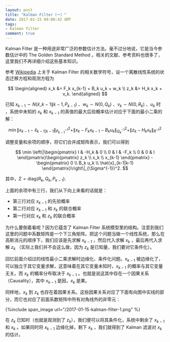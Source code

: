 ```yaml
---
layout: post
title: "Kalman Filter（一）"
date: 2017-01-15 09:00:42 GMT
tags:
- Kalman filter
comment: true
---
```


Kalman Filter 是一种用途非常广泛的参数估计方法。毫不过分地说，它是当今参数估计中的 The Golden Standard Method 。相关的文献、参考资料也很多了，这里我们不再详细介绍这些基本知识。

参考 [Wikipedia](https://en.wikipedia.org/wiki/Kalman_filter) 上关于 Kalman Filter 的相关数学符号，设一个离散线性系统的状态迁移方程和观测方程为

$$
\begin{aligned}
x_k &= F_k x_{k-1} + B_k u_k + w_k \\
z_k &= H_k x_k + v_k.
\end{aligned}
$$

已知 $x_{k-1} \sim N(\hat{x}\_{k-1\|k-1}, P_{k-1})$ 、$w_k \sim N(0, Q_k)$ 、$v_k \sim N(0, R_k)$ 、$u_k$ 时 ，系统中未知的 $x_k$ 和 $x_{k-1}$ 的真值的最大后验概率估计对应于下面的最小二乘的解：

$$
\min \|x_{k-1}-\hat{x}_{k-1|k-1}\|_{P_{k-1}^{-1}}^2+\|x_k - F_k x_{k-1} - B_k u_k\|_{Q_k^{-1}}^2+\|z_k-H_kx_k\|_{R^{-1}}^2
$$

调整变量和余项的顺序，将它们合并成矩阵表示，我们可以得到

$$
\min \left\|\begin{pmatrix}
I & -H_k & 0 \\
0 & I & -F_k \\
0 & 0 & I
\end{pmatrix}\begin{pmatrix}
z_k \\
x_k \\
x_{k-1}
\end{pmatrix} - \begin{pmatrix}
0 \\
B_k u_k \\
\hat{x}_{k-1|k-1}
\end{pmatrix}\right\|_{\Sigma^{-1}}^2.
$$

其中，$\Sigma = \mathrm{diag}(R_k, Q_k, P_{k-1})$.

上面的余项中有三行，我们从下向上来看的话就是：

- 第三行对应 $x_{k-1}$ 的先验概率
- 第二行对应 $x_{k-1}$ 和 $x_k$ 的联合概率
- 第一行对应 $x_k$ 和 $z_k$ 的联合概率

为什么要倒着看呢？因为它蕴含了 Kalman Filter 系统模型里的结构。注意到我们这里的问题中系数矩阵是一个下三角矩阵。把这个问题当做一个线性系统，那么在高斯消元的顺序下，我们应该是先求解 $x_{k-1}$ ，然后代入求解 $x_k$ ，最后再代入求解 $z_k$ （实际上我们并不会这么做，因为 $z_k$ 是已知量，我们要对它条件化）。

回忆前面介绍过的线性最小二乘求解时边缘化、条件化问题。$x_{k-1}$ 被边缘化了，可以独立于其它变量求解，这意味着在其它变量未知时，$x_{k-1}$ 的概率与其它变量无关。而 $x_k$ 的概率分布取决于 $x_{k-1}$ 。也就是说这其中存在一个因果关系（Causality），其中 $x_{k-1}$ 是因，$x_k$ 是果。

同样地，$x_k$ 到 $z_k$ 也存在着因果关系。这些因果关系对应了下面有向图中实线的部分，而它也对应了前面系数矩阵中所有对角线外的非零元：

{%include span_image url="/2017-01-15-kalman-filter-1.png" %}

在 $z_k$ 已知时（也就是观测到了 $z_k$），我们便可以将其条件化，系统中剩余了 $x_{k-1}$ 和 $x_k$ 。如果同时将 $x_{k-1}$ 边缘化掉，剩下 $x_k$ ，我们就得到了 Kalman 滤波对 $x_k$ 的估计。
